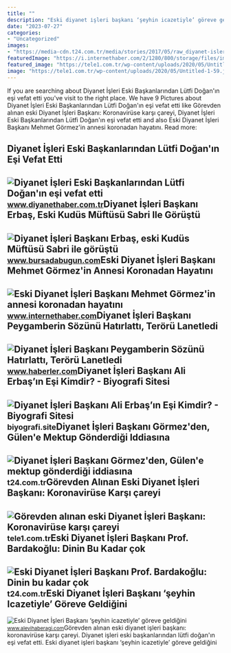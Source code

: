 ```yaml
---
title: ""
description: "Eski diyanet i̇şleri başkanı ‘şeyhin icazetiyle’ göreve geldiğini"
date: "2023-07-27"
categories:
- "Uncategorized"
images:
- "https://media-cdn.t24.com.tr/media/stories/2017/05/raw_diyanet-isleri-baskani-gormezden-gulene-mektup-gonderdigi-iddiasina-cevap_851919235.jpg"
featuredImage: "https://i.internethaber.com/2/1280/800/storage/files/images/2020/04/20/mehmet-gormez-AzV0_cover.jpg"
featured_image: "https://tele1.com.tr/wp-content/uploads/2020/05/Untitled-1-59.jpg"
image: "https://tele1.com.tr/wp-content/uploads/2020/05/Untitled-1-59.jpg"
---
```


If you are searching about Diyanet İşleri Eski Başkanlarından Lütfi Doğan'ın eşi vefat etti you've visit to the right place. We have 9 Pictures about Diyanet İşleri Eski Başkanlarından Lütfi Doğan'ın eşi vefat etti like Görevden alınan eski Diyanet İşleri Başkanı: Koronavirüse karşı çareyi, Diyanet İşleri Eski Başkanlarından Lütfi Doğan'ın eşi vefat etti and also Eski Diyanet İşleri Başkanı Mehmet Görmez'in annesi koronadan hayatını. Read more:

Diyanet İşleri Eski Başkanlarından Lütfi Doğan'ın Eşi Vefat Etti
----------------------------------------------------------------

 ![Diyanet İşleri Eski Başkanlarından Lütfi Doğan'ın eşi vefat etti](https://diyanethabercomtr.teimg.com/crop/1280x720/diyanethaber-com-tr/images/haberler/2019/05/diyanet_isleri_eski_baskanlarindan_lutfi_dogan_in_esi_vefat_etti_h5322_f0da1.jpg) <small>www.diyanethaber.com.tr</small>Diyanet İşleri Başkanı Erbaş, Eski Kudüs Müftüsü Sabri Ile Görüştü
------------------------------------------------------------------

 ![Diyanet İşleri Başkanı Erbaş, eski Kudüs Müftüsü Sabri ile görüştü](https://images.bursadabugun.com/haber/2020/07/13/1312514-diyanet-isleri-baskani-erbas-eski-kudus-muftusu-sabri-ile-gorustu-5f0ca4fda3a02.jpg) <small>www.bursadabugun.com</small>Eski Diyanet İşleri Başkanı Mehmet Görmez'in Annesi Koronadan Hayatını
----------------------------------------------------------------------

 ![Eski Diyanet İşleri Başkanı Mehmet Görmez'in annesi koronadan hayatını](https://i.internethaber.com/2/1280/800/storage/files/images/2020/04/20/mehmet-gormez-AzV0_cover.jpg) <small>www.internethaber.com</small>Diyanet İşleri Başkanı Peygamberin Sözünü Hatırlattı, Terörü Lanetledi
----------------------------------------------------------------------

 ![Diyanet İşleri Başkanı Peygamberin Sözünü Hatırlattı, Terörü Lanetledi](https://foto.haberler.com/haber/2016/12/17/diyanet-isleri-baskani-peygamberin-sozunu-9071972_5690_amp.jpg) <small>www.haberler.com</small>Diyanet İşleri Başkanı Ali Erbaş’ın Eşi Kimdir? - Biyografi Sitesi
------------------------------------------------------------------

 ![Diyanet İşleri Başkanı Ali Erbaş’ın Eşi Kimdir? - Biyografi Sitesi](https://biyografi.site/uploads/diyanet-i-sleri-baskani-ali-erbas-in-esi-kimdir.jpg) <small>biyografi.site</small>Diyanet İşleri Başkanı Görmez'den, Gülen'e Mektup Gönderdiği Iddiasına
----------------------------------------------------------------------

 ![Diyanet İşleri Başkanı Görmez'den, Gülen'e mektup gönderdiği iddiasına](https://media-cdn.t24.com.tr/media/stories/2017/05/raw_diyanet-isleri-baskani-gormezden-gulene-mektup-gonderdigi-iddiasina-cevap_851919235.jpg) <small>t24.com.tr</small>Görevden Alınan Eski Diyanet İşleri Başkanı: Koronavirüse Karşı çareyi
----------------------------------------------------------------------

 ![Görevden alınan eski Diyanet İşleri Başkanı: Koronavirüse karşı çareyi](https://tele1.com.tr/wp-content/uploads/2020/05/Untitled-1-59.jpg) <small>tele1.com.tr</small>Eski Diyanet İşleri Başkanı Prof. Bardakoğlu: Dinin Bu Kadar çok
----------------------------------------------------------------

 ![Eski Diyanet İşleri Başkanı Prof. Bardakoğlu: Dinin bu kadar çok](https://media-cdn.t24.com.tr/media/library/2020/05/1588742481156-alibardakoglu.jpg) <small>t24.com.tr</small>Eski Diyanet İşleri Başkanı ‘şeyhin Icazetiyle’ Göreve Geldiğini
----------------------------------------------------------------

 ![Eski Diyanet İşleri Başkanı ‘şeyhin icazetiyle’ göreve geldiğini](https://www.alevihaberagi.com/wp-content/uploads/tarikatlar-ulkesi.1.jpg) <small>www.alevihaberagi.com</small>Görevden alınan eski diyanet i̇şleri başkanı: koronavirüse karşı çareyi. Diyanet i̇şleri eski başkanlarından lütfi doğan'ın eşi vefat etti. Eski diyanet i̇şleri başkanı ‘şeyhin icazetiyle’ göreve geldiğini
